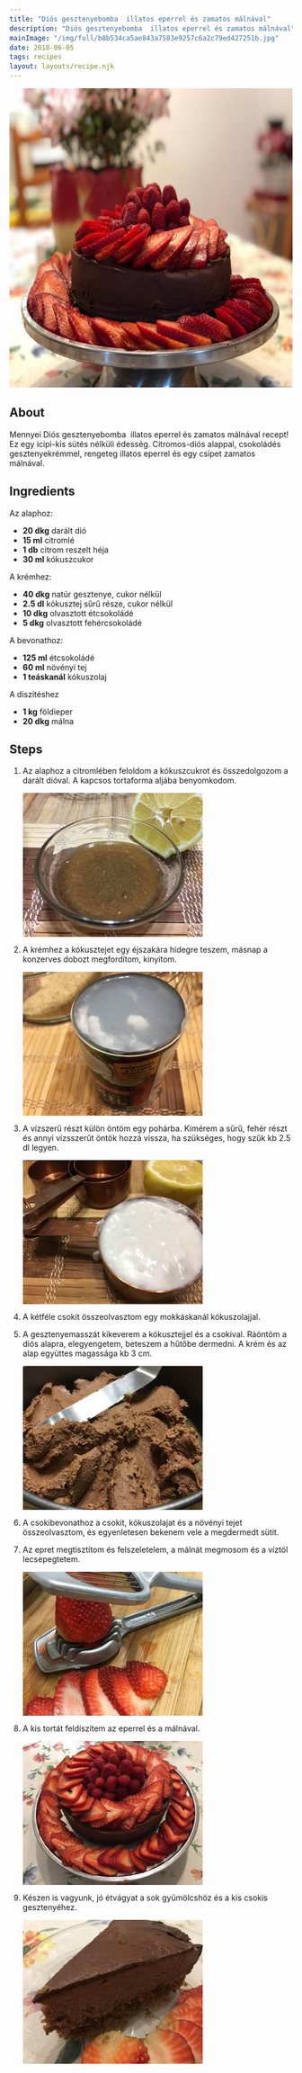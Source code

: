 ```yaml
---
title: "Diós gesztenyebomba  illatos eperrel és zamatos málnával"
description: "Diós gesztenyebomba  illatos eperrel és zamatos málnával"
mainImage: "/img/full/b8b534ca5ae843a7583e9257c6a2c79ed427251b.jpg"
date: 2018-06-05
tags: recipes
layout: layouts/recipe.njk
---
```

                        
<p align="center"><a href="https://cookpad.com/hu/receptek/5074767-dios-gesztenyebomba-illatos-eperrel-es-zamatos-malnaval" rel="Recipe source page"><img width="751" height="532" src="/img/full/b8b534ca5ae843a7583e9257c6a2c79ed427251b.jpg"/></a></p>

## About
Mennyei Diós gesztenyebomba  illatos eperrel és zamatos málnával recept! Ez egy icipi-kis sütés nélküli édesség. Citromos-diós alappal,  csokoládés gesztenyekrémmel, rengeteg illatos eperrel és egy csipet zamatos málnával.

>  

## Ingredients

Az alaphoz:
* **20 dkg** darált dió
* **15 ml** citromlé
* **1 db** citrom reszelt héja
* **30 ml** kókuszcukor

A krémhez:
* **40 dkg** natúr gesztenye, cukor nélkül
* **2.5 dl** kókusztej sűrű része, cukor nélkül
* **10 dkg** olvasztott étcsokoládé
* **5 dkg** olvasztott fehércsokoládé

A bevonathoz:
* **125 ml** étcsokoládé
* **60 ml** növényi tej
* **1 teáskanál** kókuszolaj

A diszitéshez
* **1 kg** földieper
* **20 dkg** málna

## Steps

1. Az alaphoz a citromlében feloldom a kókuszcukrot és összedolgozom a darált dióval. A kapcsos tortaforma aljába benyomkodom.
 
    <p><img width="320" height="256" align="left" src="/img/full/5f6f015e788edee9d29755ee632b9aa0d094ea0b.jpg"/></p><div style="clear: both"/>

2. A krémhez a kókusztejet egy éjszakára hidegre teszem, másnap a konzerves dobozt megfordítom, kinyitom.
 
    <p><img width="320" height="256" align="left" src="/img/full/3265787ab7cd39750480637b7a4b4dbc9f3e455c.jpg"/></p><div style="clear: both"/>

3. A vízszerű részt külön öntöm egy pohárba. Kimérem a sűrű, fehér részt és annyi vízsszerűt öntök hozzá vissza, ha szükséges, hogy szűk kb 2.5 dl legyen.
 
    <p><img width="320" height="256" align="left" src="/img/full/2bbcdf2a87fd8d26ab0fb60be158a304d1433a52.jpg"/></p><div style="clear: both"/>

4. A kétféle csokit összeolvasztom egy mokkáskanál kókuszolajjal.
 
    <div style="clear: both"/>

5. A gesztenyemasszát kikeverem a kókusztejjel és a csokival. Ráöntöm a diós alapra, elegyengetem, beteszem a hűtőbe dermedni. A krém és az alap együttes magassága kb 3 cm.
 
    <p><img width="320" height="256" align="left" src="/img/full/f43745f5f961ac4f83e965e95f31f68f222c5ca8.jpg"/></p><div style="clear: both"/>

6. A csokibevonathoz a csokit, kókuszolajat és a növényi tejet összeolvasztom, és egyenletesen bekenem vele a megdermedt sütit.
 
    <div style="clear: both"/>

7. Az epret megtisztítom és felszeletelem, a málnát megmosom és a víztöl lecsepegtetem.
 
    <p><img width="320" height="256" align="left" src="/img/full/6404122bd20e11bd89daabbfe18752e1cda79823.jpg"/></p><div style="clear: both"/>

8. A kis tortát feldíszítem az eperrel és a málnával.
 
    <p><img width="320" height="256" align="left" src="/img/full/686a00808ede4b7fa2c4d332b876a1f0872b0603.jpg"/></p><div style="clear: both"/>

9. Készen is vagyunk, jó étvágyat a sok gyümölcshöz és a kis csokis gesztenyéhez.
 
    <p><img width="320" height="256" align="left" src="/img/full/94392c723ed1e25f982ecebbe11a800fd7224327.jpg"/></p><div style="clear: both"/>

